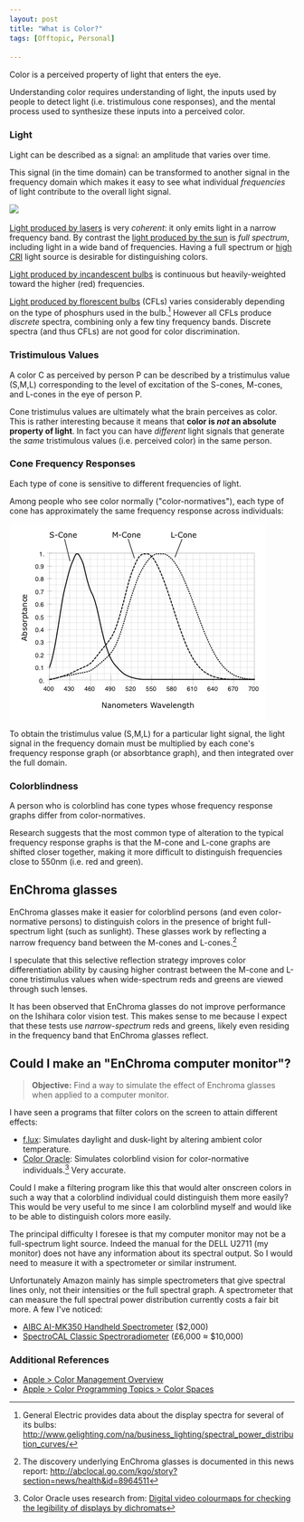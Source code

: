 ```yaml
---
layout: post
title: "What is Color?"
tags: [Offtopic, Personal]

---
```


Color is a perceived property of light that enters the eye.

Understanding color requires understanding of light, the inputs used by people to detect light (i.e. tristimulous cone responses), and the mental process used to synthesize these inputs into a perceived color.

### Light

Light can be described as a signal: an amplitude that varies over time.

This signal (in the time domain) can be transformed to another signal in the frequency domain which makes it easy to see what individual *frequencies* of light contribute to the overall light signal.

![](/assets/2014/what-is-color/Fourier_transform_time_and_frequency_domains_\(small\).gif)

[Light produced by lasers] is very *coherent*: it only emits light in a narrow frequency band. By contrast the [light produced by the sun] is *full spectrum*, including light in a wide band of frequencies. Having a full spectrum or [high CRI](https://en.wikipedia.org/wiki/Color_rendering_index) light source is desirable for distinguishing colors.

[Light produced by incandescent bulbs] is continuous but heavily-weighted toward the higher (red) frequencies.

[Light produced by florescent bulbs]&nbsp;(CFLs) varies considerably depending on the type of phosphurs used in the bulb.[^ge-spectra] However all CFLs produce *discrete* spectra, combining only a few tiny frequency bands. Discrete spectra (and thus CFLs) are not good for color discrimination.

[Light produced by lasers]: https://en.wikipedia.org/wiki/File:Helium_neon_laser_spectrum.svg
[light produced by the sun]: https://en.wikipedia.org/wiki/File:Solar_Spectrum.png

[Light produced by incandescent bulbs]: http://www.gelighting.com/na/business_lighting/spectral_power_distribution_curves/pop_curves.htm?1
[Light produced by florescent bulbs]: https://en.wikipedia.org/w/index.php?title=Fluorescent_lamp&oldid=593363932#Phosphor_composition
[^ge-spectra]: General Electric provides data about the display spectra for several of its bulbs: <http://www.gelighting.com/na/business_lighting/spectral_power_distribution_curves/>

### Tristimulous Values

A color C as perceived by person P can be described by a tristimulus value (S,M,L) corresponding to the level of excitation of the S-cones, M-cones, and L-cones in the eye of person P.

Cone tristimulus values are ultimately what the brain perceives as color. This is rather interesting because it means that **color is *not* an absolute property of light**. In fact you can have *different* light signals that generate the *same* tristimulous values (i.e. perceived color) in the same person.

### Cone Frequency Responses

Each type of cone is sensitive to different frequencies of light.

Among people who see color normally ("color-normatives"), each type of cone has approximately the same frequency response across individuals:

![](/assets/2014/what-is-color/slide-sml-cones.png)

To obtain the tristimulus value (S,M,L) for a particular light signal, the light signal in the frequency domain must be multiplied by each cone's frequency response graph (or absorbtance graph), and then integrated over the full domain.

### Colorblindness

A person who is colorblind has cone types whose frequency response graphs differ from color-normatives.

Research suggests that the most common type of alteration to the typical frequency response graphs is that the M-cone and L-cone graphs are shifted closer together, making it more difficult to distinguish frequencies close to 550nm (i.e. red and green).

## EnChroma glasses

EnChroma glasses make it easier for colorblind persons (and even color-normative persons) to distinguish colors in the presence of bright full-spectrum light (such as sunlight). These glasses work by reflecting a narrow frequency band between the M-cones and L-cones.[^enchroma-operation]

I speculate that this selective reflection strategy improves color differentiation ability by causing higher contrast between the M-cone and L-cone tristimulus values when wide-spectrum reds and greens are viewed through such lenses.

It has been observed that EnChroma glasses do not improve performance on the Ishihara color vision test. This makes sense to me because I expect that these tests use *narrow-spectrum* reds and greens, likely even residing in the frequency band that EnChroma glasses reflect.

[^enchroma-operation]: The discovery underlying EnChroma glasses is documented in this news report: <http://abclocal.go.com/kgo/story?section=news/health&id=8964511>

## Could I make an "EnChroma computer monitor"?

> **Objective:** Find a way to simulate the effect of Enchroma glasses when applied to a computer monitor.

I have seen a programs that filter colors on the screen to attain different effects:

* [f.lux](http://justgetflux.com/): Simulates daylight and dusk-light by altering ambient color temperature.
* [Color Oracle](http://www.colororacle.org/): Simulates colorblind vision for color-normative individuals.[^co-research] Very accurate.

Could I make a filtering program like this that would alter onscreen colors in such a way that a colorblind individual could distinguish them more easily? This would be very useful to me since I am colorblind myself and would like to be able to distinguish colors more easily.

The principal difficulty I foresee is that my computer monitor may not be a full-spectrum light source. Indeed the manual for the DELL U2711 (my monitor) does not have any information about its spectral output. So I would need to measure it with a spectrometer or similar instrument. 

Unfortunately Amazon mainly has simple spectrometers that give spectral lines only, not their intensities or the full spectral graph. A spectrometer that can measure the full spectral power distribution currently costs a fair bit more. A few I've noticed:

* [AIBC AI-MK350 Handheld Spectrometer] ($2,000)
* [SpectroCAL Classic Spectroradiometer] (£6,000 ≈ $10,000)


[AIBC AI-MK350 Handheld Spectrometer]: https://www.amazon.com/AIBC-LED-AI-MK350-Handheld-Spectrometer/dp/B0050DAD72/ref=as_sl_pc_ss_til?tag=dafo07-20&linkCode=w01&linkId=&creativeASIN=B0050DAD72

[SpectroCAL Classic Spectroradiometer]: http://www.crsltd.com/tools-for-vision-science/light-measurement-display-calibation/spectrocal-classic-spectroradiometer/


### Additional References

* [Apple > Color Management Overview](https://developer.apple.com/library/mac/documentation/GraphicsImaging/Conceptual/csintro/csintro_intro/csintro_intro.html#//apple_ref/doc/uid/TP30001148)
* [Apple > Color Programming Topics > Color Spaces](https://developer.apple.com/library/mac/documentation/Cocoa/Conceptual/DrawColor/Concepts/AboutColorSpaces.html#//apple_ref/doc/uid/20000758-BBCHACHA)



[^co-research]: Color Oracle uses research from: [Digital video colourmaps for checking the legibility of displays by dichromats](http://vision.psychol.cam.ac.uk/jdmollon/papers/colourmaps.pdf)
